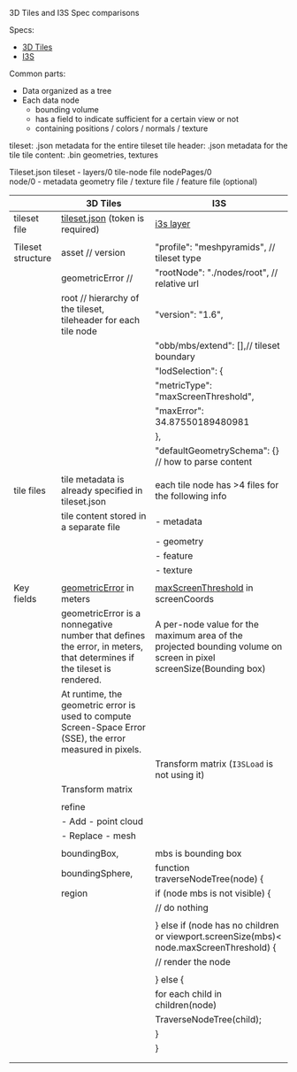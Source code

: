 3D Tiles and I3S Spec comparisons

Specs:

- [3D Tiles](https://github.com/CesiumGS/3d-tiles/tree/master/specification)
- [I3S](https://github.com/Esri/i3s-spec)

Common parts:

- Data organized as a tree
- Each data node
  - bounding volume
  - has a field to indicate sufficient for a certain view or not
  - containing positions / colors / normals / texture

tileset: .json metadata for the entire tileset
tile header: .json metadata for the tile
tile content: .bin geometries, textures

Tileset.json tileset - layers/0
tile-node file nodePages/0  
 node/0 - metadata
geometry file / texture file / feature file (optional)

|                   | 3D Tiles                                                                                                              | I3S                                                                                                                       |
| ----------------- | --------------------------------------------------------------------------------------------------------------------- | ------------------------------------------------------------------------------------------------------------------------- |
| tileset file      | [tileset.json](https://assets.cesium.com/43978/tileset.json) (token is required)                                      | [i3s layer](https://tiles.arcgis.com/tiles/z2tnIkrLQ2BRzr6P/arcgis/rest/services/SanFrancisco_Bldgs/SceneServer/layers/0) |
|                   |                                                                                                                       |                                                                                                                           |
| Tileset structure | asset // version                                                                                                      | "profile": "meshpyramids", // tileset type                                                                                |
|                   | geometricError //                                                                                                     | "rootNode": "./nodes/root", // relative url                                                                               |
|                   | root // hierarchy of the tileset, tileheader for each tile node                                                       | "version": "1.6",                                                                                                         |
|                   |                                                                                                                       | "obb/mbs/extend": [],// tileset boundary                                                                                  |
|                   |                                                                                                                       | "lodSelection": {                                                                                                         |
|                   |                                                                                                                       | "metricType": "maxScreenThreshold",                                                                                       |
|                   |                                                                                                                       | "maxError": 34.87550189480981                                                                                             |
|                   |                                                                                                                       | },                                                                                                                        |
|                   |                                                                                                                       | "defaultGeometrySchema": {} // how to parse content                                                                       |
|                   |                                                                                                                       |                                                                                                                           |
| tile files        | tile metadata is already specified in tileset.json                                                                    | each tile node has >4 files for the following info                                                                        |
|                   | tile content stored in a separate file                                                                                | - metadata                                                                                                                |
|                   |                                                                                                                       | - geometry                                                                                                                |
|                   |                                                                                                                       | - feature                                                                                                                 |
|                   |                                                                                                                       | - texture                                                                                                                 |
|                   |
| Key fields        | [geometricError](https://github.com/CesiumGS/3d-tiles/tree/master/specification#geometric-error) in meters            | [maxScreenThreshold](https://github.com/Esri/i3s-spec/blob/master/docs/1.7/lodSelection.cmn.md) in screenCoords           |
|                   | geometricError is a nonnegative number that defines the error, in meters, that determines if the tileset is rendered. | A per-node value for the maximum area of the projected bounding volume on screen in pixel screenSize(Bounding box)        |
|                   | At runtime, the geometric error is used to compute Screen-Space Error (SSE), the error measured in pixels.            |                                                                                                                           |
|                   |                                                                                                                       | Transform matrix (`I3SLoad` is not using it)                                                                              |
|                   | Transform matrix                                                                                                      |
|                   |                                                                                                                       |
|                   | refine                                                                                                                |
|                   | - Add - point cloud                                                                                                   |
|                   | - Replace - mesh                                                                                                      |
|                   |                                                                                                                       |
|                   | boundingBox,                                                                                                          | mbs is bounding box                                                                                                       |
|                   | boundingSphere,                                                                                                       | function traverseNodeTree(node) {                                                                                         |
|                   | region                                                                                                                | if (node mbs is not visible) {                                                                                            |
|                   |                                                                                                                       | // do nothing                                                                                                             |
|                   |                                                                                                                       |
|                   |                                                                                                                       | } else if (node has no children or viewport.screenSize(mbs)< node.maxScreenThreshold) {                                   |
|                   |                                                                                                                       | // render the node                                                                                                        |
|                   |                                                                                                                       |
|                   |                                                                                                                       | } else {                                                                                                                  |
|                   |                                                                                                                       | for each child in children(node)                                                                                          |
|                   |                                                                                                                       | TraverseNodeTree(child);                                                                                                  |
|                   |                                                                                                                       | }                                                                                                                         |
|                   |                                                                                                                       | }                                                                                                                         |
|                   |                                                                                                                       |
|                   |                                                                                                                       |
